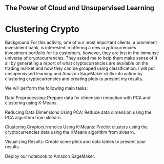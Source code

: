 ## The Power of Cloud and Unsupervised Learning

# Clustering Crypto

Background For this activity, one of our most important clients, a prominent investment bank, is interested in offering a new cryptocurrencies investment portfolio for its customers, however, they are lost in the immense universe of cryptocurrencies. They asked me to help them make sense of it all by generating a report of what cryptocurrencies are available on the trading market and how they can be grouped using classification. I will put unsupervivsed learning and Amazon SageMaker skills into action by clustering cryptocurrencies and creating plots to present my results.

We will perform the following main tasks:

Data Preprocessing: Prepare data for dimension reduction with PCA and clustering using K-Means.

Reducing Data Dimensions Using PCA: Reduce data dimension using the PCA algorithm from sklearn.

Clustering Cryptocurrencies Using K-Means: Predict clusters using the cryptocurrencies data using the KMeans algorithm from sklearn.

Visualizing Results: Create some plots and data tables to present your results.

Deploy our notebook to Amazon SageMaker.
